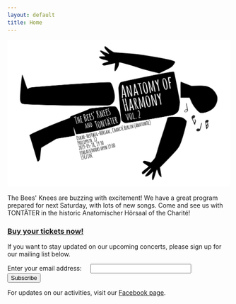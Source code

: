 ```yaml
---
layout: default
title: Home
---
```


![picture](/images/anatomy_of_harmony_vol_2.png)

The Bees' Knees are buzzing with excitement! We have a great program prepared for next Saturday, with lots of new songs. Come and see us with TONTÄTER in the historic Anatomischer Hörsaal of the Charité!

### [Buy your tickets now!](https://pretix.eu/bees/anatomie-vol2/)

If you want to stay updated on our upcoming concerts, please sign up for our mailing list below.

<form action="https://tinyletter.com/bumblebees" method="post" target="popupwindow" onsubmit="window.open('https://tinyletter.com/bumblebees', 'popupwindow', 'scrollbars=yes,width=800,height=600');return true"><p><label for="tlemail" style="margin-right:20px">Enter your email address:</label><input type="text" style="width:220px; margin-right:20px" name="email" id="tlemail" /><input type="hidden" value="1" name="embed"/><input type="submit" value="Subscribe" /></p></form>

For updates on our activities, visit our [Facebook page](https://www.facebook.com/theBK4Berlin/).
